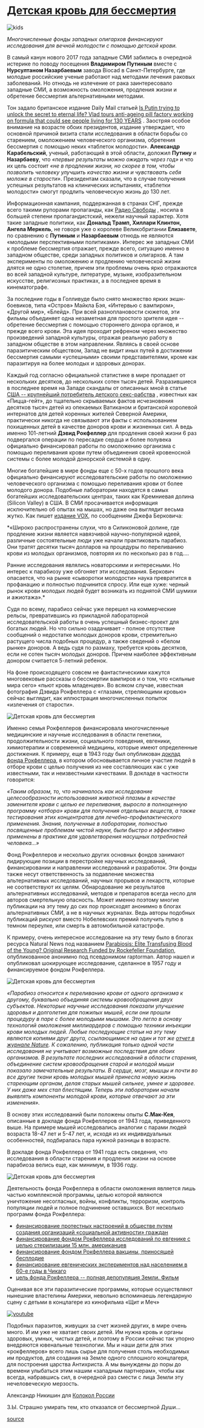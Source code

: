 # [Детская кровь для бессмертия](https://rurik-l.livejournal.com/1957964.html)

![kids](https://imgprx.livejournal.net/1649815404a5379002a7c0a4faff56aea51c3415/rqtWPgmDNqJaMtlWVpOQkCNmPZpKZW_p4h4gGyCamqAmeZtKhN7MVr8hUZn4FD7NimcZhWAirlhLVyPb8KcHnHUK8wxs596y0C3T3bEL51PYsri-5g3PDPWylSrgcM24)

*Многочисленные фонды западных олигархов финансируют исследования для вечной молодости с помощью детской крови.*

В самый канун нового 2017 года западные СМИ забились в очередной истерике по поводу посещения **Владимиром Путиным** вместе с **Нурсултаном Назарбаевым** завода Biocad в Санкт-Петербурге, где молодые российские ученые работают над методами лечения раковых заболеваний. Но отнюдь не излечение от рака заинтересовало западные СМИ, а возможность омоложения, продления жизни и обретение бессмертия альтернативными методами.

Тон задало британское издание Daily Mail статьей [Is Putin trying to unlock the secret to eternal life? Vlad tours anti-ageing pill factory working on formula that could see people living for 130 YEARS](http://x-true.info/engine/go.php?url=aHR0cDovL3d3dy5kYWlseW1haWwuY28udWsvbmV3cy9hcnRpY2xlLTQwNjY1ODAvSXMtUHV0aW4tdHJ5aW5nLXVubG9jay1zZWNyZXQtZXRlcm5hbC1saWZlLVZsYWQtdG91cnMtYW50aS1hZ2VpbmctcGlsbC1mYWN0b3J5LXdvcmtpbmctZm9ybXVsYS1wZW9wbGUtbGl2aW5nLTEzMC1ZRUFSUy5odG1s) . Заостряя особое внимание на возрасте обоих президентов, издание утверждает, что основной причиной визита стали исследования в области борьбы со старением, омоложением человеческого организма, обретения бессмертия с помощью неких «таблеток молодости». **Александр Карабельский**, ученый, работающий в этой области, доложил **Путину** и **Назарбаеву**, что *«первые результаты можно ожидать через год»* и что их цель состоит *«не в продлении жизни, но скорее в том, чтобы позволить человеку улучшить качество жизни и чувствовать себя моложе в старости»*. Президентам сказали, что в случае получения успешных результатов на клинических испытаниях, «таблетки молодости» смогут продлить человеческую жизнь до 130 лет.

Информационная кампания, поддержанная в странах СНГ, прежде всего такими рупорами пропаганды, как [Радио Свободы](http://x-true.info/engine/go.php?url=aHR0cDovL3J1cy5hemF0dHlxLm9yZy9hL25hemFyYmFldi1wdXRpbi1lbGlrc2lyLW1vbG9kb3N0aS1kb2xnb2xldGllLzI4MjA1Nzg0Lmh0bWw%3D) , носила в большей степени пропагандистский, нежели научный характер. Хотя такие западные политики, как **Дональд Трамп, Хиллари Клинтон, Ангела Меркель**, не говоря уже о королеве Великобритании **Елизавете**, по сравнению с **Путиным** и **Назарбаевым** отнюдь не являются «молодыми перспективными политиками». Интерес же западных СМИ к проблеме бессмертия отражает, прежде всего, ситуацию именно в западном обществе, среди западных политиков и олигархов. А там эксперименты по омоложению и продлению человеческой жизни длятся не одно столетие, причем эти проблемы очень ярко отражаются во всей западной культуре, литературе, музыке, изобразительном искусстве, религиозных практиках, а в последнее время в кинематографе.

За последние годы в Голливуде было снято множество ярких экшн-боевиков, типа «Остров» Майкла Бэя, «Интервью с вампиром», «Другой мир», «Блейд». При всей разноплановости сюжетов, эти фильмы объединяет одна незаметная для простого зрителя идея -- обретение бессмертия с помощью стороннего донора органов, и прежде всего крови. Эта идея проходит рефреном через множество произведений западной культуры, отражая реальную работу в западном обществе в этом направлении. Являясь в своей основе паразитическим обществом, Запад не видит иных путей в достижении бессмертия самыми «успешными» своими представителями, кроме как паразитируя на более молодых и здоровых донорах.

Каждый год согласно официальной статистике в мире пропадает от нескольких десятков, до нескольких сотен тысяч детей. Разразившиеся в последнее время на Западе скандалы от описанных мной в статье [США -- крупнейший потребитель детского секс-рабства](http://x-true.info/engine/go.php?url=aHR0cDovL2tvbG9rb2xydXNzaWEucnUva29uc3Bpcm9sb2dpeWEvc3NoYS0tLWtydXBuZXlzaGl5LXBvdHJlYml0ZWwtZGV0c2tvZ28tc2Vrc3JhYnN0dmE%3D) , известных как «Пицца-гейт», до тщательно скрываемых фактов исчезновения десятков тысяч детей из опекаемых Ватиканом и британской королевой интернатов для детей коренных жителей Северной Америки, практически никогда не связывают эти факты с использованием похищенных детей в качестве доноров крови и жизненных сил. А ведь именно 101-летний **Дэвид Рокфеллер** для продления своей жизни 6 раз подвергался операции по пересадке сердца и более полувека официально финансировал работы по омоложению организма с помощью переливания крови путем объединения своей кровеносной системы с более молодой донорской системой в одну.

Многие богатейшие в мире фонды еще с 50-х годов прошлого века официально финансируют исследовательские работы по омоложению человеческого организма с помощью переливания крови от более молодого донора. Подобные лаборатории находятся в самых богатейших исследовательских центрах, таких как Кремниевая долина (Silicon Valley) в США. В СМИ просачивается информация исключительно об опытах на мышах, но даже она выглядит весьма жутко. Как пишет [издание VOX](http://x-true.info/engine/go.php?url=aHR0cDovL3d3dy52b3guY29tLzIwMTYvOC8zLzEyMzQ1OTMwL3BldGVyLXRoaWVsLXBhcmFiaW9zaXMtYWdpbmctYmxvb2QteW91bmc%3D), по сообщениям Джефа Берковича:

*«Широко распространены слухи, что в Силиконовой долине, где продление жизни является навязчивой научно-популярной идеей, различные состоятельные люди уже начали практиковать парабиоз. Они тратят десятки тысяч долларов на процедуры по переливанию крови из молодых организмов, повторяя их по несколько раз в год....

Ранние исследования являлись новаторскими и интересными. Но интерес к парабиозу уже обгоняет эти исследования. Беркович опасается, что на рынке «сыворотки молодости» наука превратится в профанацию и полностью подчинится спросу. Или еще хуже: черный рынок крови молодых людей будет возникать из поднятой СМИ шумихи и ажиотажа».*

Судя по всему, парабиоз сейчас уже перешел на коммерческие рельсы, превратившись из прикладной лабораторной исследовательской работы в очень успешный бизнес-проект для богатых людей. Но что сильно озадачивает - полное отсутствие сообщений о недостатке молодых доноров крови, стремительно растущего числа подобных процедур, а также сведений о «белом рынке» доноров. А ведь судя по размаху, требуется кровь десятков, если не сотен тысяч молодых доноров. Причем наиболее эффективным донором считается 5-летний ребенок.

На фоне происходящего совсем не фантастическими кажутся многовековые рассказы о бессмертии вампиров и о том, что «сильные мира сего» «пьют кровь младенцев». Во всяком случае, известная фотография Дэвида Рокфеллера с «глазами, стреляющими кровью» сейчас выглядит, как иллюстрация многочисленных попыток «излечения от старости».

![Детская кровь для бессмертия](https://imgprx.livejournal.net/741538450401977240fdd2a3f539b5c579c105a0/rqtWPgmDNqJaMtlWVpOQkLmB9Y0LC_IWIpBjtXzqIIMlqmJyFM2KbNbAAqPisp3qNVb9H3ly2lZfWYuzkQF7ZhuNtPtRTXyK-JB23jbDUMk "Детская кровь для бессмертия")

Именно семья Рокфеллеров финансировала многочисленные медицинские и научные исследования в области генетики, продолжительности жизни, социального поведения, евгеники, химиотерапии и современной медицины, которые имеют определенные достижения. К примеру, еще в 1943 году был опубликован [доклад фонда Рокфеллера](http://x-true.info/engine/go.php?url=aHR0cHM6Ly93d3cucm9ja2VmZWxsZXJmb3VuZGF0aW9uLm9yZy9hcHAvdXBsb2Fkcy9Bbm51YWwtUmVwb3J0LTE5NDMucGRm), в котором обосновывается личное участие людей в отборе крови с целью получения из нее составляющих как с уже известными, так и неизвестными качествами. В докладе в частности говорится:

*«Таким образом, то, что начиналось как исследование целесообразности использования животной плазмы в качестве заменителя крови с целью ее переливания, выросло в полноценную программу «отбора» крови для получения отдельных веществ, а также тестирования этих концентратов для лечебно-профилактического применения.
Знания, полученные в лаборатории, полностью посвященные проблемам чистой науки, были быстро и эффективно применены в практике для удовлетворения насущных потребностей человека...»*

Фонд Рокфеллеров и несколько других основных фондов занимают лидирующие позиции в перестройке научных исследований, финансировании и направлении исследований и разработок. Эти фонды также несут ответственность за подавление множества альтернативных исследований, научных прорывов и лекарств, которые не соответствуют их целям. Обнародование же результатов альтернативных исследований, методов и препаратов всегда несло для авторов смертельную опасность. Может именно поэтому многие публикации на эту тему до сих пор происходят анонимно в блогах альтернативных СМИ, а не в научных журналах. Ведь авторы подобных публикаций рискуют вместо Нобелевских премий получить пулю в темном переулке, или смерть в автомобильной катастрофе.

К примеру, очень интересное исследование на эту тему было в блогах ресурса Natural News под названием [Parabiosis: Elite Transfusing Blood of the Young? Original Research Funded by Rockefeller Foundation](http://x-true.info/engine/go.php?url=aHR0cDovL2Jsb2dzLm5hdHVyYWxuZXdzLmNvbS9wYXJhYmlvc2lzLWVsaXRlLXRyYW5zZnVzaW5nLWJsb29kLXlvdW5nLW9yaWdpbmFsLXJlc2VhcmNoLWZ1bmRlZC1yb2NrZWZlbGxlci1mb3VuZGF0aW9uLw%3D%3D), опубликованное анонимно под псевдонимом raptorman. Автор нашел и опубликовал шокирующее исследование, сделанное в 1957 году и финансируемое фондом Рокфеллера.

![Детская кровь для бессмертия](https://imgprx.livejournal.net/33c74d8fd84f55c42539a1a74141b7b4c1e70bb3/rqtWPgmDNqJaMtlWVpOQkLmB9Y0LC_IWIpBjtXzqIIMlqmJyFM2KbNbAAqPisp3qNVb9H3ly2lZfWYuzkQF7ZrkrPt0JgFogw1eGN1Cl79c "Детская кровь для бессмертия")

*«Парабиоз относится к переливанию крови от одного организма к другому, буквально объединяя системы кровообращения двух субъектов. Некоторые научные исследования показали улучшение здоровья и долголетия для пожилых мышей, если они прошли процедуру в паре с более молодыми мышами. Это легло в основу технологий омоложения миллиардеров с помощью техники инъекции крови молодых людей. Любые последующие статьи на эту тему являются копиями друг друга, ссылающимися на один и тот же [отчет в журнале Nature](http://x-true.info/engine/go.php?url=aHR0cDovL3d3dy5uYXR1cmUuY29tL25ld3MvYWdlaW5nLXJlc2VhcmNoLWJsb29kLXRvLWJsb29kLTEuMTY3NjI%3D). К сожалению, публикация только одной части исследования не учитывает возможные последствия для обоих организмов.
В результате последних исследований в области старения, объединение систем кровообращения старой и молодой мыши показало замечательные результаты. В сердце, мозг, мышцы и почти во все другие ткани кровь молодых мышей принесла новую жизнь стареющим органам, делая старых мышей сильнее, умнее и здоровее. У них даже мех стал блестящим. Теперь эти лаборатории начали выявлять компоненты молодой крови, которые отвечают за эти изменения».*

В основу этих исследований были положены опыты **С.Мак-Кея**, описанные в докладе фонда Рокфеллеров от 1943 года, приведенного выше. На примере мышей исследовались аналогии с парами людей возраста 18-47 лет и 5-47 лет, и, исходя из их индивидуальных особенностей, подбиралась пара нужной разницы в возрасте.

В докладе фонда Рокфеллера от 1941 года есть сведения, что исследования в области старения и продления жизни на основе парабиоза велись еще, как минимум, в 1936 году.

![Детская кровь для бессмертия](https://imgprx.livejournal.net/37de60c304b1de7d436f073611eef5a8c1b046b4/rqtWPgmDNqJaMtlWVpOQkLmB9Y0LC_IWIpBjtXzqIIMlqmJyFM2KbNbAAqPisp3qNVb9H3ly2lZfWYuzkQF7ZvfM6CEs-JpPzfKv4n1ckfA "Детская кровь для бессмертия")

Деятельность фонда Рокфеллера в области омоложения является лишь частью комплексной программы, целью которой являются уничтожение несогласных, войны, конфликты, терроризм, контроль популяции людей и полное подчинение оставшихся. Вот несколько программ фонда Рокфеллера:

- [финансирование протестных настроений в обществе путем создания организаций «социальной активности» граждан](http://x-true.info/engine/go.php?url=aHR0cDovL3d3dy50aGVkYWlseXNoZWVwbGUuY29tL2Z1bmRpbmctZGlzc2VudC1yb2NrZWZlbGxlci1mb3JkLWZvdW5kYXRpb25zLWJlaGluZC1nbG9iYWwtY29ycG9yYXRlLWZ1bmRpbmctb2YtbW9kZXJuLXNvY2lhbC1hY3RpdmlzbV8wODIwMTY%3D)
- [финансирование фондом Рокфеллера исследований по евгенике с целью стерилизации 15 млн. американцев](http://x-true.info/engine/go.php?url=aHR0cDovL3d3dy50aGVkYWlseXNoZWVwbGUuY29tL2EtY2VudHVyeS1hZ28tcm9ja2VmZWxsZXJzLWZ1bmRlZC1ldWdlbmljcy1pbml0aWF0aXZlLXRvLXN0ZXJpbGl6ZS0xNS1taWxsaW9uLWFtZXJpY2Fuc18xMjIwMTQ%3D)
- [финансирование фондом Рокфеллера вакцины, приносящей бесплодие](http://x-true.info/engine/go.php?url=aHR0cDovL3d3dy50aGVkYWlseXNoZWVwbGUuY29tL2hvdy10aGUtcm9ja2VmZWxsZXItZm91bmRhdGlvbi1xdWlldGx5LWZ1bmRlZC10aGUtYW50aS1mZXJ0aWxpdHktdmFjY2luZV8wMTIwMTQ%3D)
- [финансирование евгенических экспериментов над населением в 60-е годы в Чикаго](http://x-true.info/engine/go.php?url=aHR0cDovL3d3dy50aGVkYWlseXNoZWVwbGUuY29tL2ZsYXNoYmFjay1yb2NrZWZlbGxlcnMtc2V0LW91dC10by1jdWxsLWNoaWNhZ29zLWJsYWNrLWNvbW11bml0eS1pbi10aGUtMTk2MHNfMTAyMDEy)
- [цель фонда Рокфеллера -- полная депопуляция Земли. Фильм](http://x-true.info/engine/go.php?url=aHR0cDovL3d3dy50aGVkYWlseXNoZWVwbGUuY29tL3N1cnZpdmFsLW9mLXNwYWNlc2hpcC1lYXJ0aC10aGUtdWx0aW1hdGUtcm9ja2VmZWxsZXItZGVwb3B1bGF0aW9uLXByb3BhZ2FuZGEtZmlsbV8wNTIwMTU%3D)

Оценивая все эти паразитические программы, которые осуществляют нынешние властелины Америки, невольно вспоминаешь легендарную сцену с детьми в концлагере из кинофильма «Щит и Меч»

[![youtube](https://img.youtube.com/vi/hoFFhsqmx8Y/sddefault.jpg)](https://youtu.be/hoFFhsqmx8Y)

Подобных паразитов, живущих за счет жизней других, в мире очень много. И им уже не хватает своих детей. Им нужна кровь и органы здоровых, умных, чистых детей, и поэтому в России сейчас так упорно внедряются ювенальные технологии. Мы и наши дети для этих «рокфеллеров» всего лишь сырье для получения столь необходимых им продуктов, для создания на Земле одного сплошного концлагеря, для построения царства Антихриста. А мы вынуждены до поры до времени улыбаться этим нашим «западным партнерам», чтобы как всегда, набравшись сил, в очередной раз смести с лица Земли эту нечеловеческую мерзость.

Александр Никишин для [Колокол России](http://x-true.info/engine/go.php?url=aHR0cDovL2tvbG9rb2xydXNzaWEucnUva29uc3Bpcm9sb2dpeWEvZGV0c2theWEta3Jvdi1kbHlhLWJlc3NtZXJ0aXlh)

З.Ы. Страшно умирать тем, кто отказался от бессмертной Души...

[source](https://rurik-l.livejournal.com/1957964.html)
